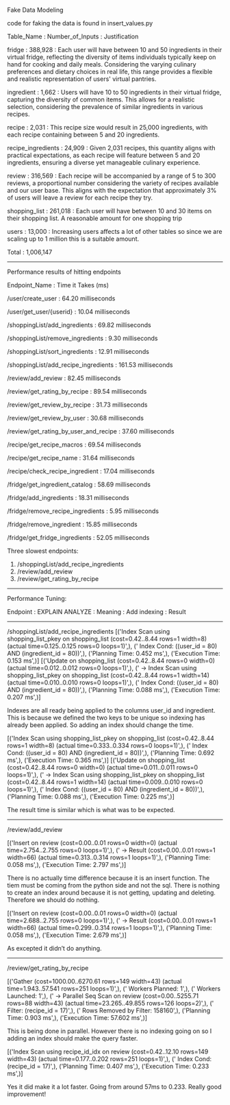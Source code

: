 Fake Data Modeling

code for faking the data is found in insert_values.py

Table_Name : Number_of_Inputs : Justification

fridge : 388,928 : Each user will have between 10 and 50 ingredients in their virtual fridge, reflecting the diversity of items individuals typically keep on hand for cooking and daily meals. Considering the varying culinary preferences and dietary choices in real life, this range provides a flexible and realistic representation of users' virtual pantries.

ingredient : 1,662 : Users will have 10 to 50 ingredients in their virtual fridge, capturing the diversity of common items. This allows for a realistic selection, considering the prevalence of similar ingredients in various recipes.

recipe : 2,031 : This recipe size would result in 25,000 ingredients, with each recipe containing between 5 and 20 ingredients.

recipe_ingredients : 24,909 : Given 2,031 recipes, this quantity aligns with practical expectations, as each recipe will feature between 5 and 20 ingredients, ensuring a diverse yet manageable culinary experience.

review : 316,569 : Each recipe will be accompanied by a range of 5 to 300 reviews, a proportional number considering the variety of recipes available and our user base. This aligns with the expectation that approximately 3% of users will leave a review for each recipe they try.

shopping_list : 261,018 : Each user will have between 10 and 30 items on their shopping list. A reasonable amount for one shopping trip

users : 13,000 : Increasing users affects a lot of other tables so since we are scaling up to 1 million this is a suitable amount.

Total : 1,006,147

******************************************************************************************************************************************************************
Performance results of hitting endpoints

Endpoint_Name : Time it Takes (ms)

/user/create_user : 64.20 milliseconds

/user/get_user/{userid} : 10.04 milliseconds

/shoppingList/add_ingredients : 69.82 milliseconds

/shoppingList/remove_ingredients : 9.30 milliseconds

/shoppingList/sort_ingredients : 12.91 milliseconds

/shoppingList/add_recipe_ingredients : 161.53 milliseconds

/review/add_review : 82.45 milliseconds

/review/get_rating_by_recipe : 89.54 milliseconds

/review/get_review_by_recipe : 31.73 milliseconds

/review/get_review_by_user : 30.68 milliseconds

/review/get_rating_by_user_and_recipe : 37.60 milliseconds

/recipe/get_recipe_macros : 69.54 milliseconds

/recipe/get_recipe_name : 31.64 milliseconds

/recipe/check_recipe_ingredient : 17.04 milliseconds

/fridge/get_ingredient_catalog : 58.69 milliseconds

/fridge/add_ingredients : 18.31 milliseconds

/fridge/remove_recipe_ingredients : 5.95 milliseconds

/fridge/remove_ingredient : 15.85 milliseconds

/fridge/get_fridge_ingredients : 52.05 milliseconds

Three slowest endpoints:
1) /shoppingList/add_recipe_ingredients
2) /review/add_review 
3) /review/get_rating_by_recipe

******************************************************************************************************************************************************************
Performance Tuning:

Endpoint : EXPLAIN ANALYZE : Meaning : Add indexing : Result

--------------------------------------------------------------------------------------------------------------------------------------------------------------------
/shoppingList/add_recipe_ingredients
[('Index Scan using shopping_list_pkey on shopping_list  (cost=0.42..8.44 rows=1 width=8) (actual time=0.125..0.125 rows=0 loops=1)',), ('  Index Cond: ((user_id = 80) AND (ingredient_id = 80))',), ('Planning Time: 0.452 ms',), ('Execution Time: 0.153 ms',)]      [('Update on shopping_list  (cost=0.42..8.44 rows=0 width=0) (actual time=0.012..0.012 rows=0 loops=1)',), ('  ->  Index Scan using shopping_list_pkey on shopping_list  (cost=0.42..8.44 rows=1 width=14) (actual time=0.010..0.010 rows=0 loops=1)',), ('        Index Cond: ((user_id = 80) AND (ingredient_id = 80))',), ('Planning Time: 0.088 ms',), ('Execution Time: 0.207 ms',)]

Indexes are all ready being applied to the columns user_id and ingredient. This is because we defined the two keys to be unique so indexing has already been applied. So adding an index should change the time.

[('Index Scan using shopping_list_pkey on shopping_list  (cost=0.42..8.44 rows=1 width=8) (actual time=0.333..0.334 rows=0 loops=1)',), ('  Index Cond: ((user_id = 80) AND (ingredient_id = 80))',), ('Planning Time: 0.692 ms',), ('Execution Time: 0.365 ms',)]    [('Update on shopping_list  (cost=0.42..8.44 rows=0 width=0) (actual time=0.011..0.011 rows=0 loops=1)',), ('  ->  Index Scan using shopping_list_pkey on shopping_list  (cost=0.42..8.44 rows=1 width=14) (actual time=0.009..0.010 rows=0 loops=1)',), ('        Index Cond: ((user_id = 80) AND (ingredient_id = 80))',), ('Planning Time: 0.088 ms',), ('Execution Time: 0.225 ms',)] 

The result time is similar which is what was to be expected.

--------------------------------------------------------------------------------------------------------------------------------------------------------------------
/review/add_review

[('Insert on review  (cost=0.00..0.01 rows=0 width=0) (actual time=2.754..2.755 rows=0 loops=1)',), ('  ->  Result  (cost=0.00..0.01 rows=1 width=66) (actual time=0.313..0.314 rows=1 loops=1)',), ('Planning Time: 0.058 ms',), ('Execution Time: 2.797 ms',)]

There is no actually time difference because it is an insert function. The tiem must be coming from the python side and not the sql. There is nothing to create an index around because it is not getting, updating and deleting. Therefore we should do nothing.

[('Insert on review  (cost=0.00..0.01 rows=0 width=0) (actual time=2.688..2.755 rows=0 loops=1)',), ('  ->  Result  (cost=0.00..0.01 rows=1 width=66) (actual time=0.299..0.314 rows=1 loops=1)',), ('Planning Time: 0.058 ms',), ('Execution Time: 2.679 ms',)]

As excepted it didn’t do anything.

--------------------------------------------------------------------------------------------------------------------------------------------------------------------
/review/get_rating_by_recipe

[('Gather  (cost=1000.00..6270.61 rows=149 width=43) (actual time=1.943..57.541 rows=251 loops=1)',), ('  Workers Planned: 1',), ('  Workers Launched: 1',), ('  ->  Parallel Seq Scan on review  (cost=0.00..5255.71 rows=88 width=43) (actual time=23.265..49.855 rows=126 loops=2)',), ('        Filter: (recipe_id = 17)',), ('        Rows Removed by Filter: 158160',), ('Planning Time: 0.903 ms',), ('Execution Time: 57.602 ms',)]

This is being done in parallel. However there is no indexing going on so I adding an index should make the query faster.

[('Index Scan using recipe_id_idx on review  (cost=0.42..12.10 rows=149 width=43) (actual time=0.177..0.202 rows=251 loops=1)',), ('  Index Cond: (recipe_id = 17)',), ('Planning Time: 0.407 ms',), ('Execution Time: 0.233 ms',)]

Yes it did make it a lot faster. Going from around 57ms to 0.233. Really good improvement!
